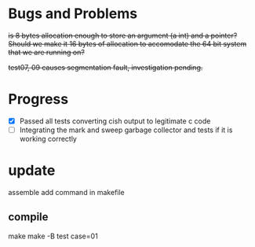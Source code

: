 # Bugs and Problems
~~is 8 bytes allocation enough to store an argument (a int) and a pointer? Should we make it 16 bytes of allocation to accomodate the 64 bit system that we are running on?~~

~~test07, 09 causes segmentation fault, investigation pending.~~

# Progress

- [x] Passed all tests converting cish output to legitimate c code
- [ ] Integrating the mark and sweep garbage collector and tests if it is working correctly

# update
assemble
add command in makefile
## compile
make
make -B test case=01